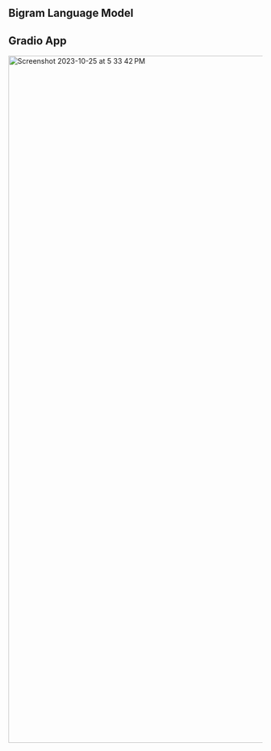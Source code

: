 ## Bigram Language Model


## Gradio App
<img width="1363" alt="Screenshot 2023-10-25 at 5 33 42 PM" src="https://github.com/gkdivya/ERA/assets/17870236/0be4a990-08a1-4083-b0d0-fee9ef1dbc5e">
